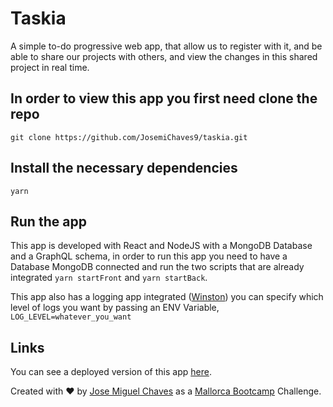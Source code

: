 # Taskia
A simple to-do progressive web app, that allow us to register with it, and be able to share our
projects with others, and view the changes in this shared project in real time.

## In order to view this app you first need clone the repo

`git clone https://github.com/JosemiChaves9/taskia.git`

## Install the necessary dependencies
`yarn`

## Run the app
This app is developed with React and NodeJS with a MongoDB Database and a GraphQL schema, in order to run this app you need to have a Database MongoDB connected and run the two scripts that are already integrated `yarn startFront` and `yarn startBack`.

This app also has a logging app integrated ([Winston](https://www.npmjs.com/package/winston)) you can specify which level of logs you want by passing an ENV Variable, `LOG_LEVEL=whatever_you_want`

## Links
You can see a deployed version of this app [here](#).

Created with ❤️  by [Jose Miguel Chaves](https://github.com/JosemiChaves9) as a [Mallorca Bootcamp](https://mallorcaboot.camp/) Challenge.
